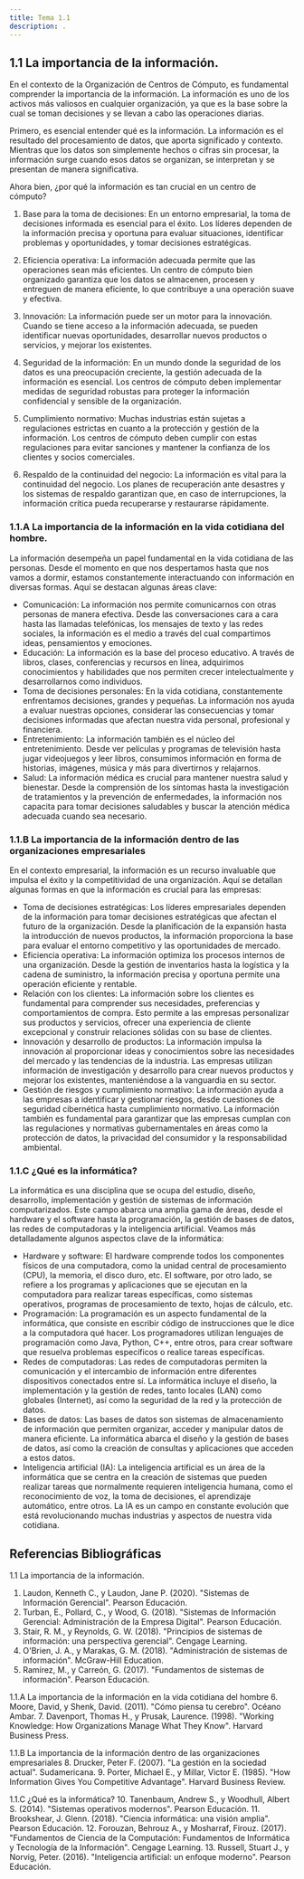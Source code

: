 ```yaml
---
title: Tema 1.1
description: .
---
```

## 1.1 La importancia de la información.

En el contexto de la Organización de Centros de Cómputo, es fundamental comprender la importancia de la información. La información es uno de los activos más valiosos en cualquier organización, ya que es la base sobre la cual se toman decisiones y se llevan a cabo las operaciones diarias.

Primero, es esencial entender qué es la información. La información es el resultado del procesamiento de datos, que aporta significado y contexto. Mientras que los datos son simplemente hechos o cifras sin procesar, la información surge cuando esos datos se organizan, se interpretan y se presentan de manera significativa.

Ahora bien, ¿por qué la información es tan crucial en un centro de cómputo?

1. Base para la toma de decisiones: En un entorno empresarial, la toma de decisiones informada es esencial para el éxito. Los líderes dependen de la información precisa y oportuna para evaluar situaciones, identificar problemas y oportunidades, y tomar decisiones estratégicas.

2. Eficiencia operativa: La información adecuada permite que las operaciones sean más eficientes. Un centro de cómputo bien organizado garantiza que los datos se almacenen, procesen y entreguen de manera eficiente, lo que contribuye a una operación suave y efectiva.

3. Innovación: La información puede ser un motor para la innovación. Cuando se tiene acceso a la información adecuada, se pueden identificar nuevas oportunidades, desarrollar nuevos productos o servicios, y mejorar los existentes.

4. Seguridad de la información: En un mundo donde la seguridad de los datos es una preocupación creciente, la gestión adecuada de la información es esencial. Los centros de cómputo deben implementar medidas de seguridad robustas para proteger la información confidencial y sensible de la organización.

5. Cumplimiento normativo: Muchas industrias están sujetas a regulaciones estrictas en cuanto a la protección y gestión de la información. Los centros de cómputo deben cumplir con estas regulaciones para evitar sanciones y mantener la confianza de los clientes y socios comerciales.

6. Respaldo de la continuidad del negocio: La información es vital para la continuidad del negocio. Los planes de recuperación ante desastres y los sistemas de respaldo garantizan que, en caso de interrupciones, la información crítica pueda recuperarse y restaurarse rápidamente.

### 1.1.A La importancia de la información en la vida cotidiana del hombre.

La información desempeña un papel fundamental en la vida cotidiana de las personas. Desde el momento en que nos despertamos hasta que nos vamos a dormir, estamos constantemente interactuando con información en diversas formas. Aquí se destacan algunas áreas clave:

- Comunicación: La información nos permite comunicarnos con otras personas de manera efectiva. Desde las conversaciones cara a cara hasta las llamadas telefónicas, los mensajes de texto y las redes sociales, la información es el medio a través del cual compartimos ideas, pensamientos y emociones.
- Educación: La información es la base del proceso educativo. A través de libros, clases, conferencias y recursos en línea, adquirimos conocimientos y habilidades que nos permiten crecer intelectualmente y desarrollarnos como individuos.
- Toma de decisiones personales: En la vida cotidiana, constantemente enfrentamos decisiones, grandes y pequeñas. La información nos ayuda a evaluar nuestras opciones, considerar las consecuencias y tomar decisiones informadas que afectan nuestra vida personal, profesional y financiera.
- Entretenimiento: La información también es el núcleo del entretenimiento. Desde ver películas y programas de televisión hasta jugar videojuegos y leer libros, consumimos información en forma de historias, imágenes, música y más para divertirnos y relajarnos.
- Salud: La información médica es crucial para mantener nuestra salud y bienestar. Desde la comprensión de los síntomas hasta la investigación de tratamientos y la prevención de enfermedades, la información nos capacita para tomar decisiones saludables y buscar la atención médica adecuada cuando sea necesario.

### 1.1.B La importancia de la información dentro de las organizaciones empresariales

En el contexto empresarial, la información es un recurso invaluable que impulsa el éxito y la competitividad de una organización. Aquí se detallan algunas formas en que la información es crucial para las empresas:

- Toma de decisiones estratégicas: Los líderes empresariales dependen de la información para tomar decisiones estratégicas que afectan el futuro de la organización. Desde la planificación de la expansión hasta la introducción de nuevos productos, la información proporciona la base para evaluar el entorno competitivo y las oportunidades de mercado.
- Eficiencia operativa: La información optimiza los procesos internos de una organización. Desde la gestión de inventarios hasta la logística y la cadena de suministro, la información precisa y oportuna permite una operación eficiente y rentable.
- Relación con los clientes: La información sobre los clientes es fundamental para comprender sus necesidades, preferencias y comportamientos de compra. Esto permite a las empresas personalizar sus productos y servicios, ofrecer una experiencia de cliente excepcional y construir relaciones sólidas con su base de clientes.
- Innovación y desarrollo de productos: La información impulsa la innovación al proporcionar ideas y conocimientos sobre las necesidades del mercado y las tendencias de la industria. Las empresas utilizan información de investigación y desarrollo para crear nuevos productos y mejorar los existentes, manteniéndose a la vanguardia en su sector.
- Gestión de riesgos y cumplimiento normativo: La información ayuda a las empresas a identificar y gestionar riesgos, desde cuestiones de seguridad cibernética hasta cumplimiento normativo. La información también es fundamental para garantizar que las empresas cumplan con las regulaciones y normativas gubernamentales en áreas como la protección de datos, la privacidad del consumidor y la responsabilidad ambiental.

### 1.1.C ¿Qué es la informática?

La informática es una disciplina que se ocupa del estudio, diseño, desarrollo, implementación y gestión de sistemas de información computarizados. Este campo abarca una amplia gama de áreas, desde el hardware y el software hasta la programación, la gestión de bases de datos, las redes de computadoras y la inteligencia artificial. Veamos más detalladamente algunos aspectos clave de la informática:

- Hardware y software: El hardware comprende todos los componentes físicos de una computadora, como la unidad central de procesamiento (CPU), la memoria, el disco duro, etc. El software, por otro lado, se refiere a los programas y aplicaciones que se ejecutan en la computadora para realizar tareas específicas, como sistemas operativos, programas de procesamiento de texto, hojas de cálculo, etc.
- Programación: La programación es un aspecto fundamental de la informática, que consiste en escribir código de instrucciones que le dice a la computadora qué hacer. Los programadores utilizan lenguajes de programación como Java, Python, C++, entre otros, para crear software que resuelva problemas específicos o realice tareas específicas.
- Redes de computadoras: Las redes de computadoras permiten la comunicación y el intercambio de información entre diferentes dispositivos conectados entre sí. La informática incluye el diseño, la implementación y la gestión de redes, tanto locales (LAN) como globales (Internet), así como la seguridad de la red y la protección de datos.
- Bases de datos: Las bases de datos son sistemas de almacenamiento de información que permiten organizar, acceder y manipular datos de manera eficiente. La informática abarca el diseño y la gestión de bases de datos, así como la creación de consultas y aplicaciones que acceden a estos datos.
- Inteligencia artificial (IA): La inteligencia artificial es un área de la informática que se centra en la creación de sistemas que pueden realizar tareas que normalmente requieren inteligencia humana, como el reconocimiento de voz, la toma de decisiones, el aprendizaje automático, entre otros. La IA es un campo en constante evolución que está revolucionando muchas industrias y aspectos de nuestra vida cotidiana.

## Referencias Bibliográficas

1.1 La importancia de la información.
1. Laudon, Kenneth C., y Laudon, Jane P. (2020). "Sistemas de Información Gerencial". Pearson Educación.
2. Turban, E., Pollard, C., y Wood, G. (2018). "Sistemas de Información Gerencial: Administración de la Empresa Digital". Pearson Educación.
3. Stair, R. M., y Reynolds, G. W. (2018). "Principios de sistemas de información: una perspectiva gerencial". Cengage Learning.
4. O'Brien, J. A., y Marakas, G. M. (2018). "Administración de sistemas de información". McGraw-Hill Education.
5. Ramírez, M., y Carreón, G. (2017). "Fundamentos de sistemas de información". Pearson Educación.

1.1.A La importancia de la información en la vida cotidiana del hombre
6. Moore, David, y Shenk, David. (2011). "Cómo piensa tu cerebro". Océano Ambar.
7. Davenport, Thomas H., y Prusak, Laurence. (1998). "Working Knowledge: How Organizations Manage What They Know". Harvard Business Press.

1.1.B La importancia de la información dentro de las organizaciones empresariales
8. Drucker, Peter F. (2007). "La gestión en la sociedad actual". Sudamericana.
9. Porter, Michael E., y Millar, Victor E. (1985). "How Information Gives You Competitive Advantage". Harvard Business Review.

1.1.C ¿Qué es la informática?
10. Tanenbaum, Andrew S., y Woodhull, Albert S. (2014). "Sistemas operativos modernos". Pearson Educación.
11. Brookshear, J. Glenn. (2018). "Ciencia informática: una visión amplia". Pearson Educación.
12. Forouzan, Behrouz A., y Mosharraf, Firouz. (2017). "Fundamentos de Ciencia de la Computación: Fundamentos de Informática y Tecnología de la Información". Cengage Learning.
13. Russell, Stuart J., y Norvig, Peter. (2016). "Inteligencia artificial: un enfoque moderno". Pearson Educación.